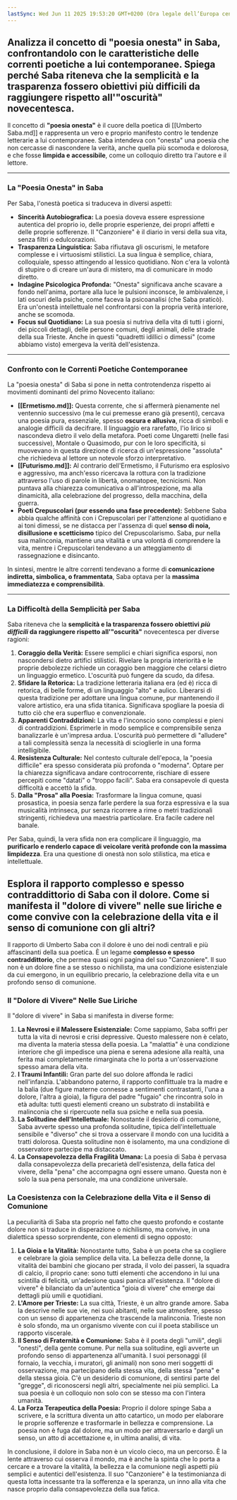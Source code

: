```yaml
---
lastSync: Wed Jun 11 2025 19:53:20 GMT+0200 (Ora legale dell’Europa centrale)
---
```

## Analizza il concetto di "poesia onesta" in Saba, confrontandolo con le caratteristiche delle correnti poetiche a lui contemporanee. Spiega perché Saba riteneva che la semplicità e la trasparenza fossero obiettivi più difficili da raggiungere rispetto all'"oscurità" novecentesca.
Il concetto di **"poesia onesta"** è il cuore della poetica di [[Umberto Saba.md]] e rappresenta un vero e proprio manifesto contro le tendenze letterarie a lui contemporanee. Saba intendeva con "onesta" una poesia che non cercasse di nascondere la verità, anche quella più scomoda e dolorosa, e che fosse **limpida e accessibile**, come un colloquio diretto tra l'autore e il lettore.

---

### La "Poesia Onesta" in Saba

Per Saba, l'onestà poetica si traduceva in diversi aspetti:

- **Sincerità Autobiografica:** La poesia doveva essere espressione autentica del proprio io, delle proprie esperienze, dei propri affetti e delle proprie sofferenze. Il "Canzoniere" è il diario in versi della sua vita, senza filtri o edulcorazioni.
- **Trasparenza Linguistica:** Saba rifiutava gli oscurismi, le metafore complesse e i virtuosismi stilistici. La sua lingua è semplice, chiara, colloquiale, spesso attingendo al lessico quotidiano. Non c'era la volontà di stupire o di creare un'aura di mistero, ma di comunicare in modo diretto.
- **Indagine Psicologica Profonda:** "Onesta" significava anche scavare a fondo nell'anima, portare alla luce le pulsioni inconsce, le ambivalenze, i lati oscuri della psiche, come faceva la psicoanalisi (che Saba praticò). Era un'onestà intellettuale nel confrontarsi con la propria verità interiore, anche se scomoda.
- **Focus sul Quotidiano:** La sua poesia si nutriva della vita di tutti i giorni, dei piccoli dettagli, delle persone comuni, degli animali, delle strade della sua Trieste. Anche in questi "quadretti idillici o dimessi" (come abbiamo visto) emergeva la verità dell'esistenza.

---

### Confronto con le Correnti Poetiche Contemporanee

La "poesia onesta" di Saba si pone in netta controtendenza rispetto ai movimenti dominanti del primo Novecento italiano:

- **[[Ermetismo.md]]:** Questa corrente, che si affermerà pienamente nel ventennio successivo (ma le cui premesse erano già presenti), cercava una poesia pura, essenziale, spesso **oscura e allusiva**, ricca di simboli e analogie difficili da decifrare. Il linguaggio era rarefatto, l'io lirico si nascondeva dietro il velo della metafora. Poeti come Ungaretti (nelle fasi successive), Montale o Quasimodo, pur con le loro specificità, si muovevano in questa direzione di ricerca di un'espressione "assoluta" che richiedeva al lettore un notevole sforzo interpretativo.
- **[[Futurismo.md]]:** Al contrario dell'Ermetismo, il Futurismo era esplosivo e aggressivo, ma anch'esso ricercava la rottura con la tradizione attraverso l'uso di parole in libertà, onomatopee, tecnicismi. Non puntava alla chiarezza comunicativa o all'introspezione, ma alla dinamicità, alla celebrazione del progresso, della macchina, della guerra.
- **Poeti Crepuscolari (pur essendo una fase precedente):** Sebbene Saba abbia qualche affinità con i Crepuscolari per l'attenzione al quotidiano e ai toni dimessi, se ne distacca per l'assenza di quel **senso di noia, disillusione e scetticismo** tipico del Crepuscolarismo. Saba, pur nella sua malinconia, mantiene una vitalità e una volontà di comprendere la vita, mentre i Crepuscolari tendevano a un atteggiamento di rassegnazione e disincanto.

In sintesi, mentre le altre correnti tendevano a forme di **comunicazione indiretta, simbolica, o frammentata**, Saba optava per la **massima immediatezza e comprensibilità**.

---

### La Difficoltà della Semplicità per Saba

Saba riteneva che la **semplicità e la trasparenza fossero obiettivi _più difficili_ da raggiungere rispetto all'"oscurità"** novecentesca per diverse ragioni:

1. **Coraggio della Verità:** Essere semplici e chiari significa esporsi, non nascondersi dietro artifici stilistici. Rivelare la propria interiorità e le proprie debolezze richiede un coraggio ben maggiore che celarsi dietro un linguaggio ermetico. L'oscurità può fungere da scudo, da difesa.
2. **Sfidare la Retorica:** La tradizione letteraria italiana era (ed è) ricca di retorica, di belle forme, di un linguaggio "alto" e aulico. Liberarsi di questa tradizione per adottare una lingua comune, pur mantenendo il valore artistico, era una sfida titanica. Significava spogliare la poesia di tutto ciò che era superfluo e convenzionale.
3. **Apparenti Contraddizioni:** La vita e l'inconscio sono complessi e pieni di contraddizioni. Esprimerle in modo semplice e comprensibile senza banalizzarle è un'impresa ardua. L'oscurità può permettere di "alludere" a tali complessità senza la necessità di scioglierle in una forma intelligibile.
4. **Resistenza Culturale:** Nel contesto culturale dell'epoca, la "poesia difficile" era spesso considerata più profonda o "moderna". Optare per la chiarezza significava andare controcorrente, rischiare di essere percepiti come "datati" o "troppo facili". Saba era consapevole di questa difficoltà e accettò la sfida.
5. **Dalla "Prosa" alla Poesia:** Trasformare la lingua comune, quasi prosastica, in poesia senza farle perdere la sua forza espressiva e la sua musicalità intrinseca, pur senza ricorrere a rime o metri tradizionali stringenti, richiedeva una maestria particolare. Era facile cadere nel banale.

Per Saba, quindi, la vera sfida non era complicare il linguaggio, ma **purificarlo e renderlo capace di veicolare verità profonde con la massima limpidezza**. Era una questione di onestà non solo stilistica, ma etica e intellettuale.


## Esplora il rapporto complesso e spesso contraddittorio di Saba con il dolore. Come si manifesta il "dolore di vivere" nelle sue liriche e come convive con la celebrazione della vita e il senso di comunione con gli altri?
Il rapporto di Umberto Saba con il dolore è uno dei nodi centrali e più affascinanti della sua poetica. È un legame **complesso e spesso contraddittorio**, che permea quasi ogni pagina del suo "Canzoniere". Il suo non è un dolore fine a se stesso o nichilista, ma una condizione esistenziale da cui emergono, in un equilibrio precario, la celebrazione della vita e un profondo senso di comunione.

### Il "Dolore di Vivere" Nelle Sue Liriche

Il "dolore di vivere" in Saba si manifesta in diverse forme:

1. **La Nevrosi e il Malessere Esistenziale:** Come sappiamo, Saba soffrì per tutta la vita di nevrosi e crisi depressive. Questo malessere non è celato, ma diventa la materia stessa della poesia. La "malattia" è una condizione interiore che gli impedisce una piena e serena adesione alla realtà, una ferita mai completamente rimarginata che lo porta a un'osservazione spesso amara della vita.
2. **I Traumi Infantili:** Gran parte del suo dolore affonda le radici nell'infanzia. L'abbandono paterno, il rapporto conflittuale tra la madre e la balia (due figure materne connesse a sentimenti contrastanti, l'una a dolore, l'altra a gioia), la figura del padre "fugaio" che rincontra solo in età adulta: tutti questi elementi creano un substrato di instabilità e malinconia che si ripercuote nella sua psiche e nella sua poesia.
3. **La Solitudine dell'Intellettuale:** Nonostante il desiderio di comunione, Saba avverte spesso una profonda solitudine, tipica dell'intellettuale sensibile e "diverso" che si trova a osservare il mondo con una lucidità a tratti dolorosa. Questa solitudine non è isolamento, ma una condizione di osservatore partecipe ma distaccato.
4. **La Consapevolezza della Fragilità Umana:** La poesia di Saba è pervasa dalla consapevolezza della precarietà dell'esistenza, della fatica del vivere, della "pena" che accompagna ogni essere umano. Questa non è solo la sua pena personale, ma una condizione universale.

### La Coesistenza con la Celebrazione della Vita e il Senso di Comunione

La peculiarità di Saba sta proprio nel fatto che questo profondo e costante dolore non si traduce in disperazione o nichilismo, ma convive, in una dialettica spesso sorprendente, con elementi di segno opposto:

1. **La Gioia e la Vitalità:** Nonostante tutto, Saba è un poeta che sa cogliere e celebrare la gioia semplice della vita. La bellezza delle donne, la vitalità dei bambini che giocano per strada, il volo dei passeri, la squadra di calcio, il proprio cane: sono tutti elementi che accendono in lui una scintilla di felicità, un'adesione quasi panica all'esistenza. Il "dolore di vivere" è bilanciato da un'autentica "gioia di vivere" che emerge dai dettagli più umili e quotidiani.
2. **L'Amore per Trieste:** La sua città, Trieste, è un altro grande amore. Saba la descrive nelle sue vie, nei suoi abitanti, nelle sue atmosfere, spesso con un senso di appartenenza che trascende la malinconia. Trieste non è solo sfondo, ma un organismo vivente con cui il poeta stabilisce un rapporto viscerale.
3. **Il Senso di Fraternità e Comunione:** Saba è il poeta degli "umili", degli "onesti", della gente comune. Pur nella sua solitudine, egli avverte un profondo senso di appartenenza all'umanità. I suoi personaggi (il fornaio, la vecchia, i muratori, gli animali) non sono meri soggetti di osservazione, ma partecipano della stessa vita, della stessa "pena" e della stessa gioia. C'è un desiderio di comunione, di sentirsi parte del "gregge", di riconoscersi negli altri, specialmente nei più semplici. La sua poesia è un colloquio non solo con se stesso ma con l'intera umanità.
4. **La Forza Terapeutica della Poesia:** Proprio il dolore spinge Saba a scrivere, e la scrittura diventa un atto catartico, un modo per elaborare le proprie sofferenze e trasformarle in bellezza e comprensione. La poesia non è fuga dal dolore, ma un modo per attraversarlo e dargli un senso, un atto di accettazione e, in ultima analisi, di vita.

In conclusione, il dolore in Saba non è un vicolo cieco, ma un percorso. È la lente attraverso cui osserva il mondo, ma è anche la spinta che lo porta a cercare e a trovare la vitalità, la bellezza e la comunione negli aspetti più semplici e autentici dell'esistenza. Il suo "Canzoniere" è la testimonianza di questa lotta incessante tra la sofferenza e la speranza, un inno alla vita che nasce proprio dalla consapevolezza della sua fatica.